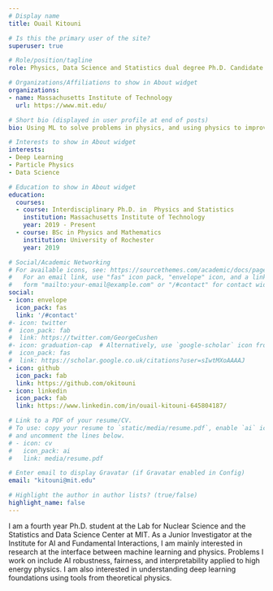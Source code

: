 ```yaml
---
# Display name
title: Ouail Kitouni

# Is this the primary user of the site?
superuser: true

# Role/position/tagline
role: Physics, Data Science and Statistics dual degree Ph.D. Candidate 

# Organizations/Affiliations to show in About widget
organizations:
- name: Massachusetts Institute of Technology 
  url: https://www.mit.edu/

# Short bio (displayed in user profile at end of posts)
bio: Using ML to solve problems in physics, and using physics to improve ML.

# Interests to show in About widget
interests:
- Deep Learning 
- Particle Physics 
- Data Science 

# Education to show in About widget
education:
  courses:
  - course: Interdisciplinary Ph.D. in  Physics and Statistics
    institution: Massachusetts Institute of Technology
    year: 2019 - Present
  - course: BSc in Physics and Mathematics
    institution: University of Rochester 
    year: 2019

# Social/Academic Networking
# For available icons, see: https://sourcethemes.com/academic/docs/page-builder/#icons
#   For an email link, use "fas" icon pack, "envelope" icon, and a link in the
#   form "mailto:your-email@example.com" or "/#contact" for contact widget.
social:
- icon: envelope
  icon_pack: fas
  link: '/#contact'
#- icon: twitter
#  icon_pack: fab
#  link: https://twitter.com/GeorgeCushen
#- icon: graduation-cap  # Alternatively, use `google-scholar` icon from `ai` icon pack
#  icon_pack: fas
#  link: https://scholar.google.co.uk/citations?user=sIwtMXoAAAAJ
- icon: github
  icon_pack: fab
  link: https://github.com/okitouni
- icon: linkedin
  icon_pack: fab
  link: https://www.linkedin.com/in/ouail-kitouni-645804187/ 

# Link to a PDF of your resume/CV.
# To use: copy your resume to `static/media/resume.pdf`, enable `ai` icons in `params.toml`, 
# and uncomment the lines below.
# - icon: cv
#   icon_pack: ai
#   link: media/resume.pdf

# Enter email to display Gravatar (if Gravatar enabled in Config)
email: "kitouni@mit.edu"

# Highlight the author in author lists? (true/false)
highlight_name: false
---
```

I am a fourth year Ph.D. student at the Lab for Nuclear Science and the Statistics and Data Science Center at MIT. As a Junior Investigator at the Institute for AI and Fundamental Interactions, I am mainly interested in research at the interface between machine learning and physics. 
Problems I work on include AI robustness, fairness, and interpretability applied to high energy physics. 
I am also interested in understanding deep learning foundations using tools from theoretical physics.
<!---
{{< icon name="download" pack="fas" >}} Download my {{< staticref "media/demo_resume.pdf" "newtab" >}}resumé{{< /staticref >}}.-->
